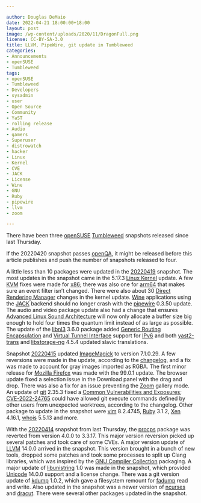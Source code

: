 ```yaml
---

author: Douglas DeMaio
date: 2022-04-21 18:00:00+18:00
layout: post
image: /wp-content/uploads/2020/11/DragonFull.png
license: CC-BY-SA-3.0
title: LLVM, PipeWire, git update in Tumbleweed
categories:
- Announcements
- openSUSE
- Tumbleweed
tags:
- openSUSE
- Tumbleweed
- Developers
- sysadmin
- user
- Open Source
- Community
- YaST
- rolling release
- Audio
- gamers
- Superuser
- distrowatch
- hacker
- Linux
- Kernel
- CVE
- JACK
- License
- Wine
- GNU
- Ruby
- pipewire
- llvm
- zoom

---
```


There have been three [openSUSE](https://get.opensuse.org/) [Tumbleweed](https://get.opensuse.org/tumbleweed/) snapshots released since last Thursday. 

If the 20220420 snapshot passes [openQA](https://openqa.opensuse.org/), it might be released before this article publishes and push the number of snapshots released to four.

A little less than 10 packages were updated in the [20220419](https://lists.opensuse.org/archives/list/factory@lists.opensuse.org/thread/YECKSQGM24J62FXR65H5REJYLSA5VSGO/) snapshot. The most updates in the snapshot came in the 5.17.3 [Linux Kernel](https://www.kernel.org/) update. A few [KVM](https://www.linux-kvm.org/page/Main_Page) fixes were made for [x86](https://en.wikipedia.org/wiki/X86); there was also one for [arm64](https://www.arm.com/) that makes sure an event filter isn’t changed. There were also about 30 [Direct Rendering Manager](https://en.wikipedia.org/wiki/Direct_Rendering_Manager) changes in the kernel update. [Wine](https://source.winehq.org/git/wine.git/) applications using the [JACK](https://jackaudio.org/) backend should no longer crash with the [pipewire](https://pipewire.org/) 0.3.50 update. The audio and video package update also had a change that ensures [Advanced Linux Sound Architecture](https://en.wikipedia.org/wiki/Advanced_Linux_Sound_Architecture) will now only allocate a buffer size big enough to hold four times the quantum limit instead of as large as possible. The update of the [libnl3](https://www.infradead.org/~tgr/libnl/) 3.6.0 package added [Generic Routing Encapsulation](https://en.wikipedia.org/wiki/Generic_Routing_Encapsulation) and [Virtual Tunnel Interface](https://en.wikipedia.org/wiki/Tunneling_protocol) support for [IPv6](https://en.wikipedia.org/wiki/IPv6) and both [yast2-trans](https://software.opensuse.org/package/yast2-trans) and [libstorage-ng](https://github.com/openSUSE/libstorage-ng) 4.5.4 updated slavic translations.

Snapshot [20220415](https://lists.opensuse.org/archives/list/factory@lists.opensuse.org/thread/URT6Y3YAOOFN2WT3Q4W52MPTXLWYKQC3/) updated [ImageMagick](https://imagemagick.org/index.php) to version 7.1.0.29. A few reversions were made in the update, according to the [changelog](https://github.com/ImageMagick/ImageMagick/blob/main/ChangeLog.md#710-29---2022-03-27), and a fix was made to account for gray images imported as RGBA. The first minor release for [Mozilla Firefox](https://www.mozilla.org) was made with the 99.0.1 update. The browser update fixed a selection issue in the Download panel with the drag and drop. There was also a fix for an issue preventing the [Zoom](https://zoom.us/) gallery mode. An update of [git](https://github.com/git) 2.35.3 fixed a [Common Vulnerabilities and Exposures](https://en.wikipedia.org/wiki/Common_Vulnerabilities_and_Exposures); [CVE-2022-24765](https://www.suse.com/security/cve/CVE-2022-24765.html) could have allowed git execute commands defined by other users from unexpected worktrees, according to the changelog. Other package to update in the snapshot were [vim](https://www.vim.org/) 8.2.4745, [Ruby](https://www.ruby-lang.org/en/)  3.1.2, [Xen](https://xenproject.org/) 4.16.1, [whois](https://github.com/rfc1036/whois) 5.5.13 and more.

With the [20220414](https://rsync.opensuse.org/tumbleweed/iso/Changes.20220414.txt) snapshot from last Thursday, the [procps](https://gitlab.com/procps-ng/procps) package was reverted from version 4.0.0 to 3.3.17. This major version reversion picked up several patches and took care of some CVEs. A major version update of [LLVM](https://llvm.org/) 14.0.0 arrived in the snapshot. This version brought in a bunch of new tools, dropped some patches and took some processes to split up Clang libraries, which was  inspired by the [GNU Compiler Collection](https://gcc.gnu.org/) packaging.  A major update of [libunistring](https://www.gnu.org/software/libunistring/) 1.0 was made in the snapshot, which provided [Unicode](http://www.unicode.org/) 14.0.0 support and a license change. There was a git version update of [kdump](https://www.kernel.org/doc/html/latest/admin-guide/kdump/kdump.html) 1.0.2, which gave a filesystem remount for [fadump](https://www.suse.com/support/kb/doc/?id=000018126)  read and write. Also updated in the snapshot was a newer version of  [ncurses](https://en.wikipedia.org/wiki/Ncurses) and [dracut](https://dracut.wiki.kernel.org/index.php/Main_Page). There were several other packages updated in the snapshot.


<meta name="openSUSE, Tumbleweed, Developers, sysadmin, user, Open Source, rolling release, gamers, superuser, distrowatch, hacker, Linux, Kernel, xfce, pipewire, gcc, clang, dracut, git, zoom, llvm" content="HTML,CSS,XML,JavaScript">
